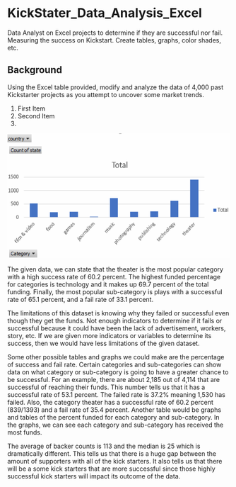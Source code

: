# KickStater_Data_Analysis_Excel
Data Analyst on Excel projects to determine if they are successful nor fail. Measuring the success on Kickstart.
Create tables, graphs, color shades, etc. 
## Background

Using the Excel table provided, modify and analyze the data of 4,000 past Kickstarter projects as you attempt to uncover some market trends.

1. First Item
2. Second Item
3. 
![Category](https://github.com/samuelroiz/KickStater_Data_Analysis_Excel/blob/main/Category_Data_KickStarter.png)

The given data, we can state that the theater is the most popular category with a high success rate of 60.2 percent. The highest funded percentage for categories is technology and it makes up 69.7 percent of the total funding. Finally, the most popular sub-category is plays with a successful rate of 65.1 percent, and a fail rate of 33.1 percent. 

The limitations of this dataset is knowing why they failed or successful even though they get the funds. Not enough indicators to determine if it fails or successful because it could have been the lack of advertisement, workers, story, etc. If we are given more indicators or variables to determine its success, then we would have less limitations of the given dataset. 

Some other possible tables and graphs we could make are the percentage of success and fail rate. Certain categories and sub-categories can show data on what category or sub-category is going to have a greater chance to be successful. For an example, there are about 2,185 out of 4,114 that are successful of reaching their funds. This number tells us that it has a successful rate of 53.1 percent. The failed rate is 37.2%  meaning 1,530 has failed. Also, the category theater has a successful rate of 60.2 percent (839/1393) and a fail rate of 35.4 percent. Another table would be graphs and tables of the percent funded for each category and sub-category. In the graphs, we can see each category and sub-category has received the most funds. 

The average of backer counts is 113 and the median is 25 which is dramatically different. This tells us that there is a huge gap between the amount of supporters with all of the kick starters. It also tells us that there will be a some kick starters that are more successful since those highly successful kick starters will impact its outcome of the data. 

